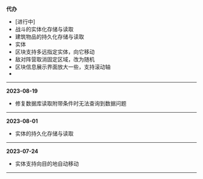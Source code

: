 **代办**
* [进行中]
* 战斗的实体化存储与读取
* 建筑物品的持久化存储与读取
* 实体
* 区块支持多远指定实体，向它移动
* 敌对阵营取消固定区域，改为随机
* 区块信息展示界面放大一些，支持滚动轴
* 


------
**2023-08-19**
* 修复数据库读取附带条件时无法查询到数据问题
------
**2023-08-01**
* 实体的持久化存储与读取
------
**2023-07-24**
* 实体支持向目的地自动移动
------
